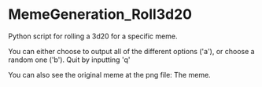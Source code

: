 # MemeGeneration_Roll3d20
Python script for rolling a 3d20 for a specific meme.

You can either choose to output all of the different options ('a'), or choose a random one ('b'). 
Quit by inputting 'q'

You can also see the original meme at the png file: The meme.
